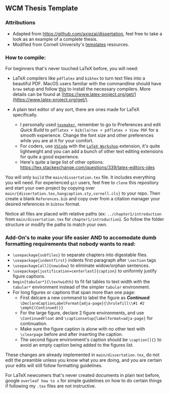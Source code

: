 WCM Thesis Template
---

### Attributions
 - Adapted from https://github.com/axiezai/dissertation, feel free to take a look as an example of a complete thesis. 
 - Modified from Cornell University's [templates](https://gradschool.cornell.edu/academic-progress/thesis-dissertation/templates/) resources. 

### How to compile:
For beginners that's never touched LaTeX before, you will need:

- LaTeX compilers like `pdflatex` and `bibtex` to turn text files into a beautiful PDF. MacOS users familiar with the commandline should have `brew` setup and follow [this](https://formulae.brew.sh/cask/mactex-no-gui) to install the necessary compilers. More details can be found at [https://www.latex-project.org/get/](https://www.latex-project.org/get/).

- A plain text editor of any sort, there are ones made for LaTeX specifically.
    - I personally used [`texmaker`](https://www.xm1math.net/texmaker/), remember to go to Preferences and edit <em>Quick Build</em> to `pdflatex + bib(la)tex + pdflatex + View PDF` for a smooth experience. Change the font size and other preferences while you are at it for your comfort.
    - For coders, use [`VSCode`](https://code.visualstudio.com/) with the [`LaTeX Workshop`](https://marketplace.visualstudio.com/items?itemName=James-Yu.latex-workshop) extension, it's quite lightweight and you can add a bunch of other text editing extensions for quite a good experience.
    - Here's quite a large list of other options: https://tex.stackexchange.com/questions/339/latex-editors-ides


You will only `build` the `main/dissertation.tex` file. It includes everything you will need. For experienced `git` users, feel free to `clone` this repository and start your own project by copying over `main/{dissertation.tex,hangcaption.sty,cornell.cls}` to your repo. Then create a blank `References.bib` and copy over from a citation manager your desired references in `bibtex` format.

Notice all files are placed with relative paths (ex: `../chapter1/introduction` from `main/dissertation.tex` for `chapter1/introduction`). So follow the folder structure or modify the paths to match your own.


### Add-On's to make your life easier AND to accomodate dumb formatting requirements that nobody wants to read:
 - `\usepackage{subfiles}` to separate chapters into digestable files.
 - `\usepackage{indentfirst}` indents first paragraph after `\section` tags
 - `\usepackage[all]{nowidow}` to eliminate widow/orphan sentences.
 - `\usepackage[justification=centerlast]{caption}` to uniformly justify figure captions.
 - `begin{tabular*}{\textwidth}` to fit fat tables to text width with the `tabular*` environment instead of the simpler `tabular` environment.
 - For long figures or captions that span more than one page:
    - First delcare a new command to label the figure as ***Continued***: `\DeclareCaptionLabelFormat{adja-page}{\hrulefill\\#1 #2 \emph{(Continued)}}`
    - For the large figure, declare 2 figure environments, and use `\ContinuedFloat` and `\captionsetup{labelformat=adja-page}` for continuation. 
    - Make sure the figure caption is alone with no other text with `\clearpage` before and after inserting the caption.
    - The second figure environment's caption should be `\caption[]{}` to avoid an empty caption being added to the figures list.

These changes are already implemented in `main/dissertation.tex`, do not edit the preamble unless you know what you are doing, and you are certain your edits will still follow formatting guidelines.

For LaTeX newcomers that's never created documents in plain text before, google `overleaf how to x` for simple guidelines on how to do certain things if following my `.tex` files are not instructive.
